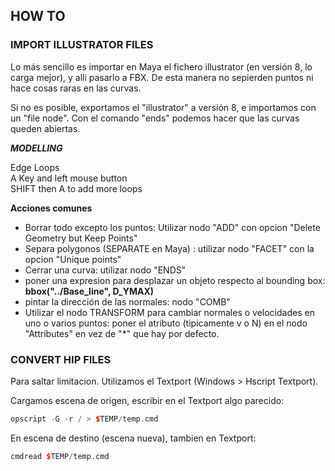 ## HOW TO ##

### IMPORT ILLUSTRATOR FILES ###  
Lo más sencillo es importar en Maya el fichero illustrator (en versión 8, lo carga mejor), y alli pasarlo a FBX. De esta manera no sepierden puntos ni hace cosas raras en las curvas.

Si no es posible, exportamos el "illustrator" a versión 8, e importamos con un "file node". Con el comando "ends" podemos hacer que las curvas queden abiertas.  

***MODELLING***   

Edge Loops   
  A Key and left mouse button   
  SHIFT then A to add more loops   
 

**Acciones comunes**

- Borrar todo excepto los puntos: Utilizar nodo "ADD" con opcion "Delete Geometry but Keep Points"   
- Separa polygonos (SEPARATE en Maya) : utilizar nodo "FACET" con la opcion "Unique points"   
- Cerrar una curva: utilizar nodo "ENDS"   
- poner una expresion para desplazar un objeto respecto al bounding box: **bbox("../Base_line", D_YMAX)**
- pintar la dirección de las normales: nodo "COMB"
- Utilizar el nodo TRANSFORM para cambiar normales o velocidades en uno o varios puntos: poner el atributo (tipicamente v o N) en el nodo "Attributes" en vez de "*" que hay por defecto.

### CONVERT HIP FILES ###     
Para saltar limitacion. Utilizamos el Textport (Windows > Hscript Textport).

Cargamos escena de origen, escribir en el Textport algo parecido:   
```C++
opscript -G -r / > $TEMP/temp.cmd
```

En escena de destino (escena nueva), tambien en Textport:   
```C++
cmdread $TEMP/temp.cmd
```


